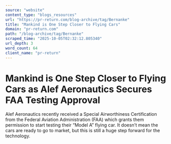```yaml
---
source: "website"
content_type: "blogs_resources"
url: "https://pr-return.com/blog-archive/tag/Bernanke"
title: "Mankind is One Step Closer to Flying Cars"
domain: "pr-return.com"
path: "/blog-archive/tag/Bernanke"
scraped_time: "2025-10-05T02:32:12.805340"
url_depth: 3
word_count: 64
client_name: "pr-return"
---
```


# Mankind is One Step Closer to Flying Cars as Alef Aeronautics Secures FAA Testing Approval

Alef Aeronautics recently received a Special Airworthiness Certification from the Federal Aviation Administration (FAA) which grants them permission to start testing their “Model A” flying car. It doesn’t mean the cars are ready to go to market, but this is still a huge step forward for the technology.